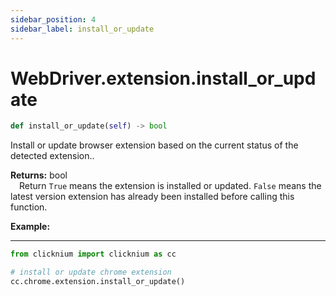 ```yaml
---
sidebar_position: 4
sidebar_label: install_or_update
---
```

# WebDriver.extension.install_or_update

```python
def install_or_update(self) -> bool
``` 

Install or update browser extension based on the current status of the detected extension..

**Returns:** bool  
    &emsp;Return `True` means the extension is installed or updated. `False` means the latest version extension has already been installed before calling this function.

**Example:**
***
```python
from clicknium import clicknium as cc

# install or update chrome extension
cc.chrome.extension.install_or_update()

```